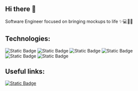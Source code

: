 ## Hi there 👋

Software Engineer focused on bringing mockups to life ✨💻🎨🚀

## Technologies:

![Static Badge](https://img.shields.io/badge/JavaScript-282C34?style=for-the-badge&logo=javascript&labelColor=282C34)
![Static Badge](https://img.shields.io/badge/typescript-282C34?style=for-the-badge&logo=typescript&labelColor=282C34)
![Static Badge](https://img.shields.io/badge/react-282C34?style=for-the-badge&logo=react&logoColor=%2361DAFB&labelColor=282C34)
![Static Badge](https://img.shields.io/badge/storybook-282C34?style=for-the-badge&logo=storybook&logoColor=%23FF4785&labelColor=282C34)
![Static Badge](https://img.shields.io/badge/next.js-282C34?style=for-the-badge&logo=next.js&labelColor=282C34)
![Static Badge](https://img.shields.io/badge/docker-282C34?style=for-the-badge&logo=docker&logoColor=%232496ED&labelColor=282C34)


## Useful links:
<!--[![Static Badge](https://img.shields.io/badge/about-282C34?style=for-the-badge&logo=about&labelColor=282C34&link=https://www.linkedin.com/in/jhair-abreu-b0944b156/)](https://www.linkedin.com/in/jhair-abreu-b0944b156/)  -->
[![Static Badge](https://img.shields.io/badge/linkedin-282C34?style=for-the-badge&logo=linkedin&logoColor=%0077b5&link=https://www.linkedin.com/in/jhair-abreu-b0944b156/)](https://www.linkedin.com/in/jhair-abreu-b0944b156/)  
